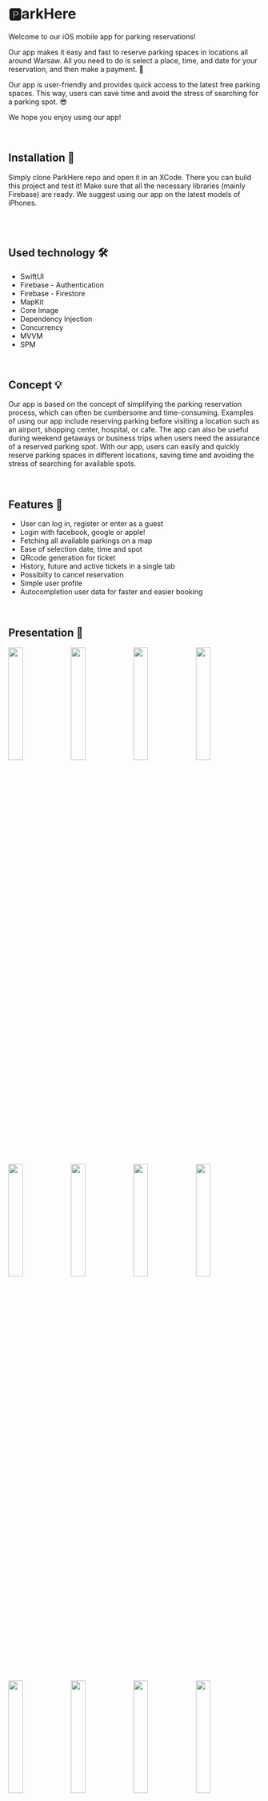 # 🅿️arkHere
 
Welcome to our iOS mobile app for parking reservations!

Our app makes it easy and fast to reserve parking spaces in locations all around Warsaw. All you need to do is select a place, time, and date for your reservation, and then make a payment. 🤩

Our app is user-friendly and provides quick access to the latest free parking spaces. This way, users can save time and avoid the stress of searching for a parking spot. 😎

We hope you enjoy using our app! 

<br>

<h2> Installation  💽</h2>
Simply clone ParkHere repo and open it in an XCode. There you can build this project and test it! Make sure that all the necessary libraries (mainly Firebase) are ready. We suggest using our app on the latest models of iPhones. 

<br><br>

<h2> Used technology 🛠️</h2>
<ul>
  <li>SwiftUI</li>
  <li>Firebase - Authentication</li>
  <li>Firebase - Firestore</li>
  <li>MapKit</li>
  <li>Core Image</li>
  <li>Dependency Injection</li>
  <li>Concurrency</li>
  <li>MVVM</li>
  <li>SPM</li>
</ul><br>

<h2> Concept 💡</h2>

Our app is based on the concept of simplifying the parking reservation process, which can often be cumbersome and time-consuming. Examples of using our app include reserving parking before visiting a location such as an airport, shopping center, hospital, or cafe. The app can also be useful during weekend getaways or business trips when users need the assurance of a reserved parking spot. With our app, users can easily and quickly reserve parking spaces in different locations, saving time and avoiding the stress of searching for available spots.

<br>

<h2> Features 🎯</h2>
<ul>
  <li>User can log in, register or enter as a guest</li>
  <li>Login with facebook, google or apple!</li>
  <li>Fetching all available parkings on a map</li>
  <li>Ease of selection date, time and spot</li>
  <li>QRcode generation for ticket</li>
  <li>History, future and active tickets in a single tab</li>
  <li>Possibilty to cancel reservation</li>
  <li>Simple user profile</li>
  <li>Autocompletion user data for faster and easier booking</li>
</ul><br>

<h2> Presentation 📲</h2>

<p float="left">
  <img src="https://user-images.githubusercontent.com/56788369/229270079-b54afa6c-14af-4a55-a038-ecc73d6ac59e.png" width=24% />
  <img src="https://user-images.githubusercontent.com/56788369/229270083-89ba5de0-4fa6-461a-8473-40c06ef90153.png" width=24% /> 
  <img src="https://user-images.githubusercontent.com/56788369/229270084-bdcdaf46-b490-4d9a-8e22-ec28017520f2.png" width=24% />
  <img src="https://user-images.githubusercontent.com/56788369/229270085-af99add4-6eb5-447d-ac9d-91a43a427d53.png" width=24% />
</p><br><br><br><br>

<p float="left">
  <img src="https://user-images.githubusercontent.com/56788369/229270160-c1aba834-649b-456f-b965-ad77fe2c57a5.png" width=24% />
  <img src="https://user-images.githubusercontent.com/56788369/229270163-289d179d-1d08-46a9-9bd0-3dca702d8ebd.png" width=24% /> 
  <img src="https://user-images.githubusercontent.com/56788369/229270164-cac79935-4b47-4736-a036-3c97f0745986.png" width=24% />
  <img src="https://user-images.githubusercontent.com/56788369/229270165-a255af41-136a-4bcf-8666-ac6fa9c7c69c.png" width=24% />
</p><br><br><br><br>

<p float="left">
  <img src="https://user-images.githubusercontent.com/56788369/229270211-6fc4bc9a-1342-491d-a4c4-e61714170252.png" width=24% />
  <img src="https://user-images.githubusercontent.com/56788369/229270212-c4b897ad-164c-420d-be5f-55355ef99010.png" width=24% /> 
  <img src="https://user-images.githubusercontent.com/56788369/229270213-2af4f9b4-82bb-474e-83e4-e59960e09e86.png" width=24% />
  <img src="https://user-images.githubusercontent.com/56788369/229270214-7ad0b83f-6126-4afc-b6a1-7ce342079d02.png" width=24% />
</p><br><br><br><br>

<p float="left">
  <img src="https://user-images.githubusercontent.com/56788369/229270254-ddf9c46e-0ece-4872-8f63-e1a3ec31ead0.png" width=24% />
  <img src="https://user-images.githubusercontent.com/56788369/229270255-cdb1fa5c-3608-4b20-bb9c-0e6ac10f3b45.png" width=24% /> 
  <img src="https://user-images.githubusercontent.com/56788369/229270259-016499f4-7cff-4609-bff3-ab28154e2394.png" width=24% />
  <img src="https://user-images.githubusercontent.com/56788369/229270260-b11d5031-0bb4-4037-bac9-cbe89af16699.png" width=24% />
</p><br><br><br><br>

<h2> Future plans 📋</h2>
<ul>
  <li>Publishing app to the AppStore</li>
  <li>More cities supported</li>
  <li>QR Code sharing</li>
  <li>Dark mode</li>
  <li>Route shown on how to get to the parking lot</li>
  <li>Support for other vehicles</li>
  <li>Website and android version</li>
</ul><br>

<h2> Competition 🔥</h2>

This app was created for a competition from the discrod server "Zaprogramuj Życie" - March 2023 edition - which we won 🤩

The link to the summary video is here: https://www.youtube.com/watch?v=NxZka6Yapp4&ab_channel=Zaprogramuj%C5%BBycie

<br>

![image](https://user-images.githubusercontent.com/56788369/229376104-880febe6-408c-48bd-b7fd-3bc64cc0a784.png)

